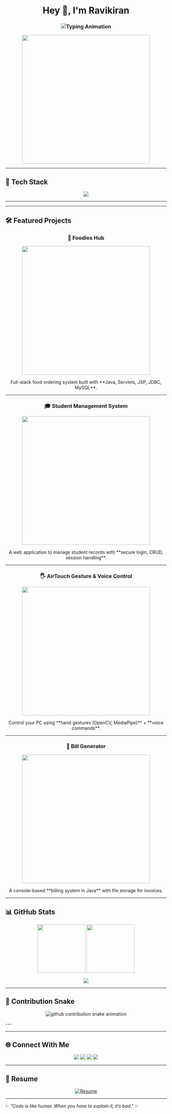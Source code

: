 <!-- Profile Header -->
<h1 align="center">Hey 👋, I'm Ravikiran</h1>
<h3 align="center">
  <img src="https://readme-typing-svg.demolab.com?font=Fira+Code&size=25&pause=1000&color=00C2FF&center=true&vCenter=true&width=600&lines=Java+Developer;Fullstack+Learner;Tech+Explorer;Open+Source+Contributor" alt="Typing Animation" />
</h3>
<p align="center">
  <img src="https://media.giphy.com/media/qgQUggAC3Pfv687qPC/giphy.gif" width="400"/>
</p>

---

## 🚀 Tech Stack  
<p align="center">
  <img src="https://skillicons.dev/icons?i=java,spring,mysql,html,css,js,react,python,django,git,github,linux,vscode,eclipse,intellij&theme=light" />
</p>

---
---

## 🛠 Featured Projects  

<h3 align="center">🍔 Foodies Hub</h3>
<p align="center">
  <a href="https://github.com/ravi5781/Foodies-Hub">
    <img src="https://media.giphy.com/media/3o7aD2saalBwwftBIY/giphy.gif" width="400"/>
  </a>
</p>
<p align="center">
  Full-stack food ordering system built with **Java, Servlets, JSP, JDBC, MySQL**.  
</p>

---

<h3 align="center">🎓 Student Management System</h3>
<p align="center">
  <a href="https://github.com/ravi5781/student_management">
    <img src="https://media.giphy.com/media/L1R1tvI9svkIWwpVYr/giphy.gif" width="400"/>
  </a>
</p>
<p align="center">
  A web application to manage student records with **secure login, CRUD, session handling**.  
</p>

---

<h3 align="center">🖐 AirTouch Gesture & Voice Control</h3>
<p align="center">
  <a href="https://github.com/ravi5781/AirTouch-Gesture-and-Voice-Command-Interface-for-PCs">
    <img src="https://media.giphy.com/media/ZVik7pBtu9dNS/giphy.gif" width="400"/>
  </a>
</p>
<p align="center">
  Control your PC using **hand gestures (OpenCV, MediaPipe)** + **voice commands**.  
</p>

---

<h3 align="center">🧾 Bill Generator</h3>
<p align="center">
  <a href="https://github.com/ravi5781/Bill_Generator_System">
    <img src="https://media.giphy.com/media/26BRv0ThflsHCqDrG/giphy.gif" width="400"/>
  </a>
</p>
<p align="center">
  A console-based **billing system in Java** with file storage for invoices.  
</p>

---


## 📊 GitHub Stats  
<p align="center">
  <img src="https://github-readme-stats.vercel.app/api?username=ravi5781&theme=react&show_icons=true&hide_border=true" height="150"/>
  <img src="https://github-readme-streak-stats.herokuapp.com?user=ravi5781&theme=react&hide_border=true" height="150"/>
</p>

<p align="center">
  <img src="https://github-profile-trophy.vercel.app/?username=ravi5781&theme=radical&no-frame=true&row=1&column=6" />
</p>

---

## 🐍 Contribution Snake  
<p align="center">
  <!-- Dark mode -->
  <picture>
    <source media="(prefers-color-scheme: dark)" srcset="https://raw.githubusercontent.com/ravi5781/ravi5781/output/snake-dark.svg" />
    <!-- Light mode -->
    <source media="(prefers-color-scheme: light)" srcset="https://raw.githubusercontent.com/ravi5781/ravi5781/output/snake.svg" />
    <img alt="github contribution snake animation" src="https://raw.githubusercontent.com/ravi5781/ravi5781/output/snake.svg" />
  </picture>
</p>
---

---

## 🌐 Connect With Me  
<p align="center">
  <a href="mailto:ravikiransh018@gmail.com"><img src="https://img.shields.io/badge/-Gmail-D14836?style=for-the-badge&logo=gmail&logoColor=white"></a>
  <a href="https://www.linkedin.com/in/ravikiransh17/"><img src="https://img.shields.io/badge/-LinkedIn-0077B5?style=for-the-badge&logo=linkedin&logoColor=white"></a>
  <a href="https://github.com/ravi5781"><img src="https://img.shields.io/badge/-GitHub-181717?style=for-the-badge&logo=github&logoColor=white"></a>
  <a href="https://instagram.com/rs_kumbar_18"><img src="https://img.shields.io/badge/-Instagram-E4405F?style=for-the-badge&logo=instagram&logoColor=white"></a>
</p>

---

## 📄 Resume  
<p align="center">
  <a href="https://drive.google.com/file/d/1ubjDSX5p9EMPiek0GYEf5rqIUm2ZFlCt/view?usp=drive_link" target="_blank">
    <img src="https://img.shields.io/badge/Download%20Resume-4285F4?style=for-the-badge&logo=google-drive&logoColor=white" alt="Resume"/>
  </a>
</p>

---

✨ *"Code is like humor. When you have to explain it, it’s bad."* ✨
